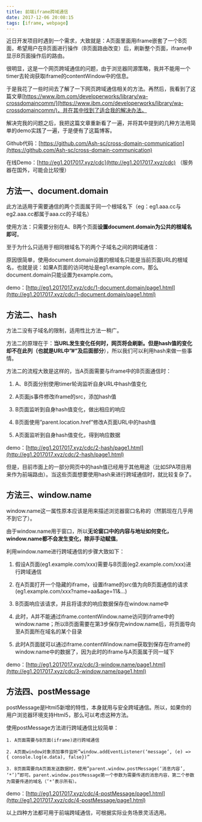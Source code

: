 ```yaml
---
title: 前端iframe跨域通信
date: 2017-12-06 20:08:15
tags: [iframe, webpage]
---
```


近日开发项目时遇到一个需求，大致就是：A页面里面用iframe嵌套了一个B页面，希望用户在B页面进行操作（B页面路由改变）后，刷新整个页面，iframe中显示B页面操作后的路由。

很明显，这是一个网页跨域通信的问题，由于浏览器同源策略，我并不能用一个timer去轮询获取iframe的contentWindow中的信息。

于是我花了一些时间去了解了一下网页跨域通信相关的方法。再然后，我看到了这篇文章[https://www.ibm.com/developerworks/library/wa-crossdomaincomm/](https://www.ibm.com/developerworks/library/wa-crossdomaincomm/)，并在其中找到了适合我的解决办法。

解决完我的问题之后，我把这篇文章重新看了一遍，并将其中提到的几种方法用简单的demo实践了一遍，于是便有了这篇博客。

Github代码：[https://github.com/Ash-sc/cross-domain-communication](https://github.com/Ash-sc/cross-domain-communication)

在线Demo：[http://eg1.2017017.xyz/cdc](http://eg1.2017017.xyz/cdc) （服务器在国外，可能会比较慢）

## 方法一、document.domain

此方法适用于需要通信的两个页面属于同一个根域名下（eg：eg1.aaa.cc与eg2.aaa.cc都属于aaa.cc的子域名）

使用方法：只需要分别在A、B两个页面**设置document.domain为公共的根域名即可**。

至于为什么只适用于相同根域名下的两个子域名之间的跨域通信：

原因很简单，使用document.domain设置的根域名只能是当前页面URL的根域名，也就是说：如果A页面的访问地址是eg1.example.com，那么document.domain只能设置为example.com。

demo：[http://eg1.2017017.xyz/cdc/1-document.domain/page1.html](http://eg1.2017017.xyz/cdc/1-document.domain/page1.html)

## 方法二、hash

方法二没有子域名的限制，适用性比方法一稍广。

方法二的原理在于：**当URL发生变化任何时，网页将会刷新。但是hash值的变化却不在此列（也就是URL中”#”及后面部分**），所以我们可以利用hash来做一些事情。

方法二的流程大致是这样的，当A页面需要与iframe中的B页面通信时：

1. A、B页面分别使用timer轮询监听自身URL中hash值变化

2. A页面js事件修改iframe的src，添加hash值

3. B页面监听到自身hash值变化，做出相应的响应

4. B页面使用”parent.location.href”修改A页面URL中的hash值

5. A页面监听到自身hash值变化，得到响应数据

demo：[http://eg1.2017017.xyz/cdc/2-hash/page1.html](http://eg1.2017017.xyz/cdc/2-hash/page1.html)

但是，目前市面上的一部分网页中的hash值已经用于其他用途（比如SPA项目用来作为前端路由）。当这些页面想要使用hash来进行跨域通信时，就比较复杂了。

## 方法三、window.name

window.name这一属性原本应该是用来描述浏览器窗口名称的（然鹅现在几乎用不到它了）。

由于window.name用于窗口，所以**无论窗口中的内容与地址如何变化，window.name都不会发生变化，除非手动赋值**。

利用window.name进行跨域通信的步骤大致如下：

1. 假设A页面(eg1.example.com/xxx)需要与B页面(eg2.example.com/xxx)进行跨域通信

2. 在A页面打开一个隐藏的iframe，设置iframe的src值为向B页面通信的请求(eg1.example.com/xxx?name=aa&age=11&…)

3. B页面响应该请求，并且将请求的响应数据保存在window.name中

4. 此时，A并不能通过iframe.contentWindow.name访问到iframe中的window.name；所以B页面需要在第3步保存完window.name后，将页面导向至A页面所在域名的某个目录

5. 此时A页面就可以通过iframe.contentWindow.name获取到保存在iframe的window.name中的数据了，因为此时的iframe与A页面属于同一域下

demo：[http://eg1.2017017.xyz/cdc/3-window.name/page1.html](http://eg1.2017017.xyz/cdc/3-window.name/page1.html)

## 方法四、postMessage

postMessage是Html5新增的特性，本身就用与安全跨域通信。所以，如果你的用户浏览器环境支持Html5，那么可以考虑这种方法。

使用postMessage方法进行跨域通信比较简单：

    1. A页面需要与B页面(iframe)进行跨域通信

    2. A页面window对象添加事件监听”window.addEventListener(‘message’, (e) => { console.log(e.data), false})”

    3. B页面需要向A页面发送数据时，使用”parent.window.postMessage(‘消息内容’, ‘*’)”即可。parent.window.postMessage第一个参数为需要传递的消息内容，第二个参数为需要传递的域名（’*’表示所有）。

demo：[http://eg1.2017017.xyz/cdc/4-postMessage/page1.html](http://eg1.2017017.xyz/cdc/4-postMessage/page1.html)

以上四种方法都可用于前端跨域通信，可根据实际业务场景灵活选用。
